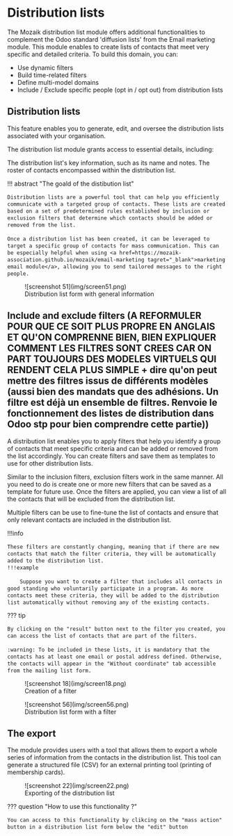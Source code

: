 # Distribution lists

The Mozaik distribution list module offers additional functionalities to complement the Odoo standard 'diffusion lists' from the Email marketing module. 
This module enables to create lists of contacts that meet very specific and detailed criteria. To build this domain, you can:

- Use dynamic filters
- Build time-related filters
- Define multi-model domains
- Include / Exclude specific people (opt in / opt out) from distribution lists 

## Distribution lists

This feature enables you to generate, edit, and oversee the distribution lists associated with your organisation.

The distribution list module grants access to essential details, including:

The distribution list's key information, such as its name and notes.
The roster of contacts encompassed within the distribution list.

!!! abstract "The goald of the distibution list" 

    Distribution lists are a powerful tool that can help you efficiently communicate with a targeted group of contacts. These lists are created based on a set of predetermined rules established by inclusion or exclusion filters that determine which contacts should be added or removed from the list.

    Once a distribution list has been created, it can be leveraged to target a specific group of contacts for mass communication. This can be especially helpful when using <a href=https://mozaik-association.github.io/mozaik/email-marketing tagret="_blank">marketing email module</a>, allowing you to send tailored messages to the right people.    
 

<figure markdown>
![screenshot 51](img/screen51.png)
 <figcaption>Distribution list form with general information</figcaption>
</figure>


## Include and exclude filters (A REFORMULER POUR QUE CE SOIT PLUS PROPRE EN ANGLAIS ET QU'ON COMPRENNE BIEN, BIEN EXPLIQUER COMMENT LES FILTRES SONT CREES CAR ON PART TOUJOURS DES MODELES VIRTUELS QUI RENDENT CELA PLUS SIMPLE + dire qu'on peut mettre des filtres issus de différents modèles (aussi bien des mandats que des adhésions. Un filtre est déjà un ensemble de filtres. Renvoie le fonctionnement des listes de distribution dans Odoo stp pour bien comprendre cette partie))

    
A distribution list enables you to apply filters that help you identify a group of contacts that meet specific criteria and can be added or removed from the list accordingly. You can create filters and save them as templates to use for other distribution lists.

Similar to the inclusion filters, exclusion filters work in the same manner. All you need to do is create one or more new filters that can be saved as a template for future use. Once the filters are applied, you can view a list of all the contacts that will be excluded from the distribution list.

Multiple filters can be use to fine-tune the list of contacts and ensure that only relevant contacts are included in the distribution list.

!!!info

    These filters are constantly changing, meaning that if there are new contacts that match the filter criteria, they will be automatically added to the distribution list.
    !!!example

        Suppose you want to create a filter that includes all contacts in good standing who voluntarily participate in a program. As more contacts meet these criteria, they will be added to the distribution list automatically without removing any of the existing contacts.

??? tip

    By clicking on the "result" button next to the filter you created, you can access the list of contacts that are part of the filters.

    :warning: To be included in these lists, it is mandatory that the contacts has at least one email or postal address defined. Otherwise, the contacts will appear in the "Without coordinate" tab accessible from the mailing list form.

<figure markdown>
![screenshot 18](img/screen18.png)
<figcaption>Creation of a filter</figcaption>
</figure>
<figure markdown>
![screenshot 56](img/screen56.png)
<figcaption>Distribution list form with a filter</figcaption>
</figure>

## The export

The module provides users with a tool that allows them to export a whole series of information from the contacts in the distribution list. This tool can generate a structured file (CSV) for an external printing tool (printing of membership cards).

<figure markdown>
![screenshot 22](img/screen22.png)
 <figcaption>Exporting of the distribution list</figcaption>
</figure>

??? question "How to use this functionality ?"

    You can access to this functionality by clikcing on the "mass action" button in a distribution list form below the "edit" button